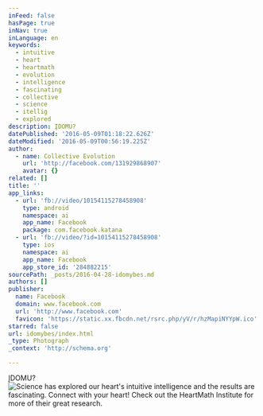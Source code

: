 ```yaml
---
inFeed: false
hasPage: true
inNav: true
inLanguage: en
keywords:
  - intuitive
  - heart
  - heartmath
  - evolution
  - intelligence
  - fascinating
  - collective
  - science
  - itellig
  - explored
description: ĮDOMU?
datePublished: '2016-05-09T01:18:22.626Z'
dateModified: '2016-05-09T00:56:19.225Z'
author:
  - name: Collective Evolution
    url: 'http://facebook.com/131929868907'
    avatar: {}
related: []
title: ''
app_links:
  - url: 'fb://video/10154115278458908'
    type: android
    namespace: ai
    app_name: Facebook
    package: com.facebook.katana
  - url: 'fb://video/?id=10154115278458908'
    type: ios
    namespace: ai
    app_name: Facebook
    app_store_id: '284882215'
sourcePath: _posts/2016-04-28-idomybes.md
authors: []
publisher:
  name: Facebook
  domain: www.facebook.com
  url: 'http://www.facebook.com'
  favicon: 'https://static.xx.fbcdn.net/rsrc.php/yV/r/hzMapiNYYpW.ico'
starred: false
url: idomybes/index.html
_type: Photograph
_context: 'http://schema.org'

---
```

ĮDOMU?
![Science has explored our heart's intuitive intelligence and the results are fascinating. Connect with your heart! Check out the HeartMath Institute for more of their great research.](https://s3-us-west-2.amazonaws.com/the-grid-img/p/e06913495f2f64c62291a511afb7b795241c5836.jpg)
